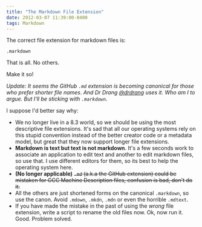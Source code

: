 ```yaml
---
title: "The Markdown File Extension"
date: 2012-03-07 11:39:00-0400
tags: Markdown
---
```


The correct file extension for markdown files is:

`.markdown`
	
That is all. No others.

Make it so!

*Update: It seems the GitHub `.md` extension is becoming canonical for those who prefer shorter file names. And Dr Drang [@drdrang](http://twitter.com/drdrang) uses it. Who am I to argue. But I'll be sticking with `.markdown`.*

I suppose I'd better say why:

* We no longer live in a 8.3 world, so we should be using the most descriptive file extensions. It's sad that all our operating systems rely on this stupid convention instead of the better creator code or a metadata model, but great that they now support longer file extensions.
* **Markdown is text but text is not markdown**. It's a few seconds work to associate an application to edit text and another to edit markdown files, so use that. I use different editors for them, so its best to help the operating system here.
* **(No longer applicable)** <strike>`.md` (a.k.a the GitHub extension) could be mistaken for GCC Machine Description files, confusion is bad, don't do it.</strike>
* All the others are just shortened forms on the canonical `.markdown`, so use the canon. Avoid `.mdown`, `.mkdn`, `.mdn` or even the horrible `.mdtext`.
* If you have made the mistake in the past of using the *wrong* file extension, write a script to rename the old files now. Ok, now run it. Good. Problem solved.
